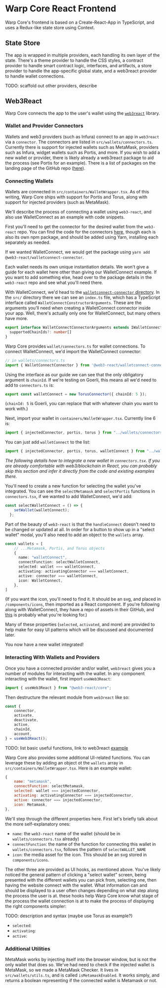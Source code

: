 # Warp Core React Frontend

Warp Core's frontend is based on a Create-React-App in TypeScript, and uses a Redux-like state store using Context.

## State Store

The app is wrapped in multiple providers, each handling its own layer of the state. There's a theme provider to handle the CSS styles, a contract provider to handle smart contract logic, interfaces, and artifacts, a store provider to handle the app-specific global state, and a web3react provider to handle wallet connections.

TODO: scaffold out other providers, describe

## Web3React

Warp Core connects the app to the user's wallet using the [`web3react`](https://github.com/NoahZinsmeister/web3-react) library.

### Wallet and Provider Connectors

Wallets and web3 providers (such as Infura) connect to an app in `web3react` via a `connector`. The connectors are listed in `src/wallets/connectors.ts`. Currently there is support for injected wallets such as MetaMask, providers such as Infura, widget wallets such as Portis, and more. If you wish to add a new wallet or provider, there is likely already a web3react package to aid the process (see Portis for an example). There is a list of packages on the landing page of the GitHub repo ([here](https://github.com/NoahZinsmeister/web3-react)).

### Connecting Wallets

Wallets are connected in `src/containers/WalletWrapper.tsx`. As of this writing, Warp Core ships with support for Portis and Torus, along with support for injected providers (such as MetaMask).

We'll describe the process of connecting a wallet using `web3-react`, and also use WalletConnect as an example with code snippets.

First you'll need to get the connector for the desired wallet from the `web3-react` repo. You can find the code for the connectors [here](https://github.com/NoahZinsmeister/web3-react/tree/v6/packages), though each is also its own npm package, and should be added using Yarn, installing each separately as needed.

If we wanted WalletConnect, we would get the package using `yarn add @web3-react/walletconnect-connector`.

Each wallet needs its own unique instantiation details. We won't give a guide for each wallet here other than giving our WalletConnect example. If you want to add something else, head over to the package details in the `web3-react` repo and see what you'll need there.

With WalletConnect, we'd head to the [`walletconnect-connector` directory](https://github.com/NoahZinsmeister/web3-react/tree/v6/packages/walletconnect-connector). In the `src/` directory there we can see an `index.ts` file, which has a TypeScript interface called `WalletConnectConstructorArguments`. These are the arguments you'll need when creating a WalletConnect connector inside your app. Well, there's actually only one for WalletConnect, but many others have more.

```typescript
export interface WalletConnectConnectorArguments extends IWalletConnectProviderOptions {
  supportedChainIds?: number[]
}
```
Warp Core provides `wallet/connectors.ts` for wallet connections. To connect WalletConnect, we'd import the WalletConnect connector:
```typescript
// in wallets/connectors.ts
import { WalletConnectConnector } from '@web3-react/walletconnect-connector'
```
Using the interface as our guide we can see that the only obligatory argument is `chainId`. If we're testing on Goerli, this means all we'd need to add to `connectors.ts` is:
```typescript
export const walletConnect = new TorusConnector({ chainId: 5 });
```
(`chainId: 5` is Goerli, you can replace that with whatever chain you want to work with.)

Next, import your wallet in `containers/WalletWrapper.tsx`. Currently line 6 is:
```typescript
import { injectedConnector, portis, torus } from "../wallets/connectors";
```
You can just add `walletConnect` to the list:
```typescript
import { injectedConnector, portis, torus, walletConnect } from "../wallets/connectors";
```

_The following details how to integrate a new wallet in `connectors.tsx`. If you are already comfortable with web3/blockchain in React, you can probably skip this section and infer it directly from the code and existing examples there._

You'll need to create a new function for selecting the wallet you've integrated. You can see the `selectMetamask` and `selectPortis` functions in `connectors.tsx`, if we wanted to add WalletConnect, we'd add:
```typescript
const selectWalletConnect = () => {
    setWallet(walletConnect);
  };
```
Part of the beauty of `web3-react` is that the `handleConnect` doesn't need to be changed or updated at all. In order for a button to show up in a "select wallet" modal, you'll also need to add an object to the `wallets` array.
```typescript
const wallets = [
    // ...Metamask, Portis, and Torus objects
    {
      name: "walletConnect",
      connectFunction: selectWalletConnect,
      selected: wallet === walletConnect,
      activating: activatingConnector === walletConnect,
      active: connector === walletConnect,
      icon: WalletConnect,
    },
]
```
(If you want the icon, you'll need to find it. It should be an svg, and placed in `/components/icons`, then imported as a React component. If you're following along with WalletConnect, they have a repo of assets in their GitHub, and [this](https://github.com/WalletConnect/walletconnect-assets/blob/master/svg/walletconnect-logo.svg) is probably what you're looking for.)

Many of these properties (`selected`, `activated`, and more) are provided to help make for easy UI patterns which will be discussed and documented later.

You now have a new wallet integrated!

### Interacting With Wallets and Providers

Once you have a connected provider and/or wallet, `web3react` gives you a number of modules for interacting with the wallet. In any component interacting with the wallet, first import `useWeb3React`:
```typescript
import { useWeb3React } from "@web3-react/core";
```
Then destructure the relevant module from `web3react` like so:
```typescript
const {
    connector,
    activate,
    deactivate,
    active,
    chainId,
    account,
} = useWeb3React();
```
TODO: list basic useful functions, link to web3react [example](https://github.com/NoahZinsmeister/web3-react/tree/v6/example)

Warp Core also provides some additional UI-related functions. You can leverage these by adding an object ot the `wallets` array in `src/containers/WalletWrapper.tsx`. Here is an example wallet:
```javascript
{
    name: "metamask",
    connectFunction: selectMetamask,
    selected: wallet === injectedConnector,
    activating: activatingConnector === injectedConnector,
    active: connector === injectedConnector,
    icon: Metamask,
},
```
We'll step through the different properties here. First let's briefly talk about the more self-explanatory ones:

* `name`: the `web3-react` name of the wallet (should be in `wallets/connectors.tsx` already)
* `connectFunction`: the name of the function for connecting this wallet in `wallets/connectors.tsx`, follows the pattern of `selectWALLET_NAME`
* `icon`: the media asset for the icon. This should be an svg stored in `components/icons`.

The other three are provided as UI hooks, as mentioned above. You've likely noticed the general pattern of clicking a "select wallet" screen, being presented with the different wallets you can pick from, selecting one, then having the website connect with the wallet. What information can and should be displayed to a user often changes depending on what step along the process the user is at. these hooks help Warp Core know what stage of the process the wallet connection is at to make the process of displaying the right components simpler:

TODO: description and syntax (maybe use Torus as example?)
* `selected`:
* `activating`:
* `active`:

### Additional Utilities

MetaMask works by injecting itself into the browser window, but is not the only wallet that does so. We've had need to check if the injected wallet is MetaMask, so we made a MetaMask Checker. It lives in `src/wallets/utils.ts`, and is called `isMetamaskEnabled`. It works simply, and returns a boolean representing if the connected wallet is Metamask or not.